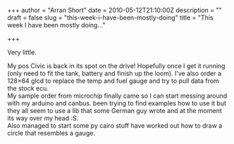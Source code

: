 +++
author = "Arran Short"
date = 2010-05-12T21:10:00Z
description = ""
draft = false
slug = "this-week-i-have-been-mostly-doing"
title = "This week I have been mostly doing..."

+++


Very little.

<div></div><div>My pos Civic is back in its spot on the drive! Hopefully once I get it running (only need to fit the tank, battery and finish up the loom). I’ve also order a 128×64 glcd to replace the temp and fuel gauge and try to pull data from the stock ecu.</div><div><div>My sample order from microchip finally came so I can start messing around with my arduino and canbus. been trying to find examples how to use it but they all seem to use a lib that some German guy wrote and at the moment its way over my head :S. </div><div></div><div>Also managed to start some py cairo stuff have worked out how to draw a circle that resembles a gauge.</div><div><div></div><div></div></div></div>

